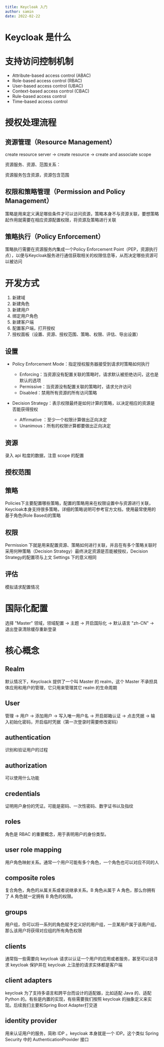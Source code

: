 ```yaml
title: Keycloak 入门
author: samin
date: 2022-02-22
```

# Keycloak 是什么

# 支持访问控制机制

- Attribute-based access control (ABAC)
- Role-based access control (RBAC)
- User-based access control (UBAC)
- Context-based access control (CBAC)
- Rule-based access control
- Time-based access control

# 授权处理流程

## 资源管理（Resource Management）

create resource server -> create resource -> create and associate scope

资源服务、资源、范围关系：

资源服务包含资源，资源包含范围

## 权限和策略管理（Permission and Policy Management）

策略是用来定义满足哪些条件才可以访问资源，策略本身不与资源关联，要想策略起作用就需要在相应资源配置权限，将资源及策略进行关联

## 策略执行（Policy Enforcement）

策略执行需要在资源服务内集成一个Policy Enforcement Point（PEP，资源执行点），以便与Keycloak服务进行通信获取相关的权限信息等，从而决定哪些资源可以被访问

# 开发方式

1. 新建域
2. 新建角色
3. 新建用户
4. 绑定用户角色
5. 新建客户端
6. 配置客户端，打开授权
7. 授权面板（设置、资源、授权范围、策略、权限、评估、导出设置）

## 设置

- Policy Enforcement Mode：指定授权服务器接受到请求时策略如何执行

  - Enforcing：当资源没有配置关联的策略时，请求默认被拒绝访问，这也是默认的选项
  - Permissive：当资源没有配置关联的策略时，请求允许访问
  - Disabled：禁用所有资源的所有访问策略
  
- Decision Strategy：表示权限最终是如何计算的策略，以决定相应的资源是否能获得授权

  - Affirmative ：至少一个权限计算做出正向决定
  - Unanimous：所有的权限计算都要做出正向决定

## 资源

录入 api 粒度的数据，注意 scope 的配置

## 授权范围

## 策略

Policies下主要配置哪些策略，配置的策略用来在权限设置中与资源进行关联，Keycloak本身支持很多策略，详细的策略说明可参考官方文档，使用最常使用的基于角色(Role Based)的策略

## 权限

Permission 下就是用来配置资源、策略如何进行关联，并且在有多个策略关联时采用何种策略（Decision Strategy）最终决定资源是否能被授权，Decision Strategy的配置项与上文 Settings 下的意义相同

## 评估

模拟请求配置情况

# 国际化配置

选择 "Master" 领域，领域配置 -> 主题 -> 开启国际化 -> 默认语言 "zh-CN" -> 退出登录清除缓存重新登录

# 核心概念

## Realm

默认情况下，Keycloack 提供了一个叫 Master 的 realm，这个 Master 不承担具体应用和用户的管理，它只用来管理其它 realm 的生命周期

## User

管理 -> 用户 -> 添加用户 -> 写入唯一用户名 -> 开启邮箱认证 -> 点击凭据 -> 输入初始化密码，开启临时凭据（第一次登录时需要修改密码）

## authentication

识别和验证用户的过程

## authorization

可以使用什么功能

## credentials

证明用户身份的凭证。可能是密码、一次性密码、数字证书以及指纹

## roles

角色是 RBAC 的重要概念，用于表明用户的身份类型。

## user role mapping

用户角色映射关系。通常一个用户可能有多个角色，一个角色也可以对应不同的人

## composite roles

复合角色，角色的从属关系或者说继承关系。B 角色从属于 A 角色，那么你拥有了 A 角色就一定拥有 B 角色的权限。

## groups

用户组，你可以将一系列的角色赋予定义好的用户组，一旦某用户属于该用户组，那么该用户将获得对应组的所有角色权限

## clients

通常指一些需要向 keycloak 请求以认证一个用户的应用或者服务，甚至可以说寻求 keycloak 保护并在 keycloak 上注册的请求实体都是客户端

## client adapters

keycloak 为了支持多语言和跨平台而设计的适配器，比如适配 Java 的、适配 Python 的。有些是内置的实现，有些需要我们按照 keycloak 的抽象定义来实现。后续我们主要和Spring Boot Adapter打交道

## identity provider

用来认证用户的服务，简称 IDP 。keycloak 本身就是一个 IDP。这个类似 Spring Security 中的 AuthenticationProvider 接口

